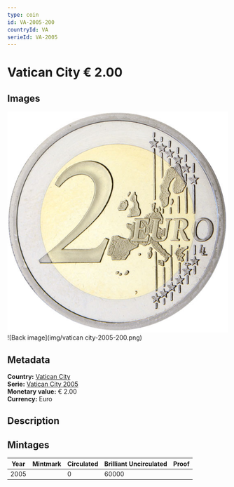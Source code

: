 ```yaml
---
type: coin
id: VA-2005-200
countryId: VA
serieId: VA-2005
---
```


# Vatican City € 2.00

## Images

![Front image](../../../img/common-2002-200.png) ![Back image](img/vatican city-2005-200.png)

## Metadata

**Country:** [Vatican City](../index.md)\
**Serie:** [Vatican City 2005](index.md)\
**Monetary value:** € 2.00\
**Currency:** Euro

## Description


## Mintages

| Year | Mintmark | Circulated | Brilliant Uncirculated | Proof |
| ---- | -------- | ---------- | ---------------------- | ----- |
| 2005 |  | 0| 60000 |  |
